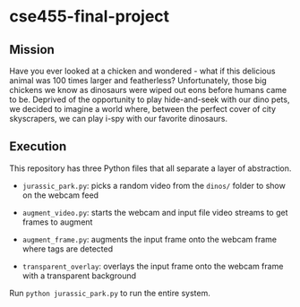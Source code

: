 # cse455-final-project

## Mission

Have you ever looked at a chicken and wondered - what if this delicious animal was 100 times larger and featherless? Unfortunately, those big chickens we know as dinosaurs were wiped out eons before humans came to be. Deprived of the opportunity to play hide-and-seek with our dino pets, we decided to imagine a world where, between the perfect cover of city skyscrapers, we can play i-spy with our favorite dinosaurs. 

## Execution

This repository has three Python files that all separate a layer of abstraction.

- `jurassic_park.py`: picks a random video from the `dinos/` folder to show on the webcam feed

- `augment_video.py`: starts the webcam and input file video streams to get frames to augment

- `augment_frame.py`: augments the input frame onto the webcam frame where tags are detected

- `transparent_overlay`: overlays the input frame onto the webcam frame with a transparent background

Run `python jurassic_park.py` to run the entire system. 